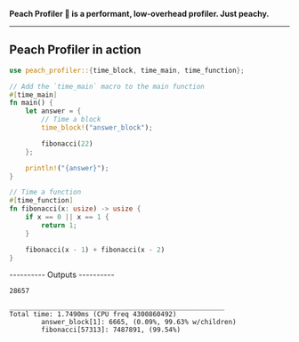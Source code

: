 <!-- Peach Profiler readme rendered on crates.io -->

**Peach Profiler 🍑 is a performant, low-overhead profiler. Just peachy.**

---

## Peach Profiler in action

```rust
use peach_profiler::{time_block, time_main, time_function};

// Add the `time_main` macro to the main function
#[time_main]
fn main() {
    let answer = {
        // Time a block
        time_block!("answer_block");

        fibonacci(22)
    };

    println!("{answer}");
}

// Time a function
#[time_function]
fn fibonacci(x: usize) -> usize {
    if x == 0 || x == 1 {
        return 1;
    }

    fibonacci(x - 1) + fibonacci(x - 2)
}
```

---------- Outputs ----------

```console
28657

______________________________________________________
Total time: 1.7490ms (CPU freq 4300860492)
        answer_block[1]: 6665, (0.09%, 99.63% w/children)
        fibonacci[57313]: 7487891, (99.54%)
```
